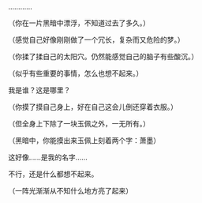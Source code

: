 …………

（你在一片黑暗中漂浮，不知道过去了多久。）

（感觉自己好像刚刚做了一个冗长，复杂而又危险的梦。）

（你揉了揉自己的太阳穴。仍然能感觉自己的脑子有些酸沉。）

（似乎有些重要的事情，怎么也想不起来。）

我是谁？这是哪里？

（你摸了摸自己身上，好在自己这会儿倒还穿着衣服。）

（但全身上下除了一块玉佩之外，一无所有。）

（黑暗中，你能摸出来玉佩上刻着两个字：萧墨）

这好像……是我的名字……

不行，还是什么都想不起来。

（一阵光渐渐从不知什么地方亮了起来）
